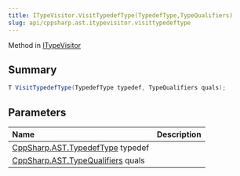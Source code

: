 ```yaml
---
title: ITypeVisitor.VisitTypedefType(TypedefType,TypeQualifiers)
slug: api/cppsharp.ast.itypevisitor.visittypedeftype
---
```

Method in [ITypeVisitor](/api/cppsharp/ast/itypevisitor)

## Summary



```csharp
T VisitTypedefType(TypedefType typedef, TypeQualifiers quals);
```

## Parameters

|Name|Description|
|:---|:---|
|[CppSharp.AST.TypedefType](/api/cppsharp/ast/typedeftype) typedef||
|[CppSharp.AST.TypeQualifiers](/api/cppsharp/ast/typequalifiers) quals||

